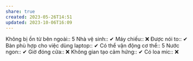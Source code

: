 ```yaml
---
share: true
created: 2023-05-26T14:51
updated: 2023-10-06T16:09
---
```


Không bị ồn từ bên ngoài:: 5
Nhà vệ sinh:: ✔
Máy chiếu:: ❌
Được nói to:: ✔
Bàn phù hợp cho việc dùng laptop:: ✔
Có thể vận động cơ thể:: 5
Nước ngon:: ✔
Giờ đóng cửa:: ❌
Không gian tạo cảm hứng:: ✔
Có loa mic:: ❌
